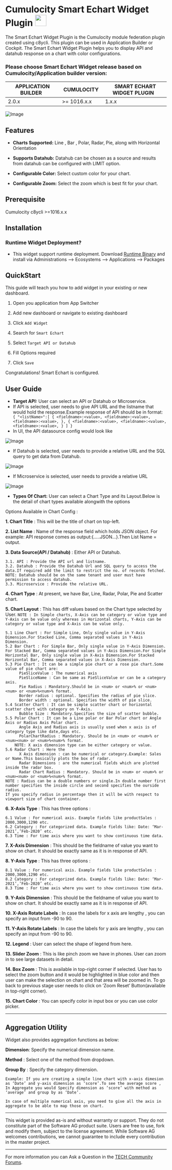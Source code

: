 # Cumulocity Smart Echart Widget Plugin [<img width="35" src="https://user-images.githubusercontent.com/32765455/211497905-561e9197-18b9-43d5-a023-071d3635f4eb.png"/>](https://github.com/SoftwareAG/cumulocity-smart-echart-widget-plugin/releases/download/1.0.1/sag-ps-pkg-smart-echart-1.0.1.zip)

The Smart Echart Widget Plugin is the Cumulocity module federation plugin created using c8ycli. This plugin can be used in Application Builder or Cockpit.
The Smart Echart Widget Plugin helps you to display API and datahub response on a chart with color configurations.

### Please choose Smart Echart Widget release based on Cumulocity/Application builder version:

|APPLICATION BUILDER &nbsp;| &nbsp;CUMULOCITY&nbsp; | &nbsp;SMART ECHART WIDGET PLUGIN &nbsp; |
|--------------------|------------|-----------------------------|
| 2.0.x              | >= 1016.x.x| 1.x.x                       |

![Image](images/echart.png)

## Features
  
*  **Charts Supported:** Line , Bar , Polar, Radar, Pie, along with Horizontal Orientation

*  **Supports Datahub:** Datahub can be chosen as a source and results from datahub can be configured with LIMIT option.

*  **Configurable Color:** Select custom color for your chart.

*  **Configurable Zoom:**  Select the zoom which is best fit for your chart.

## Prerequisite
   Cumulocity c8ycli >=1016.x.x
   
## Installation

### Runtime Widget Deployment?

* This widget support runtime deployment. Download [Runtime Binary](https://github.com/SoftwareAG/cumulocity-smart-echart-widget-plugin/releases/download/1.0.1/sag-ps-pkg-smart-echart-1.0.1.zip) and install via Administrations --> Ecosystems --> Applications --> Packages 

## QuickStart
  

This guide will teach you how to add widget in your existing or new dashboard.

  

1. Open you application from App Switcher

2. Add new dashboard or navigate to existing dashboard

3. Click `Add Widget`
  
4. Search for `Smart Echart`

5. Select `Target API or Datahub`

6. Fill Options required

7. Click `Save`

Congratulations! Smart Echart is configured.

## User Guide

-   **Target API:** User can select an API or Datahub or Microservice. 
- If API is selected, user needs to give API URL and the listname that would hold the response.Example response of API should be in format:
`
{
	"<listName>":[
	{
		<fieldname>:<value>,
		<fieldname>:<value>,
		<fieldname>:<value>,
	},
	{
		<fieldname>:<value>,
		<fieldname>:<value>,
		<fieldname>:<value>,
	}
	]
}`
- In UI, the API datasource config would look like 

 ![Image](images/datasource.png)

- If Datahub is selected, user needs to provide a relative URL and the SQL query to get data from Datahub.

![Image](images/datahub.png)
- If Microservice is selected, user needs to provide a relative URL

![Image](images/ticketing.png)


-   **Types Of Chart:** User can select a Chart Type and its Layout.Below is the detail of chart types available alongwith the options
  
Options Available in Chart Config :


**1. Chart Title** : This will be the title of chart on top-left.

**2. List Name** : Name of the response field which holds JSON object. For example: API response comes as output:{…..JSON…}.Then List Name = output.

**3. Data Source(API / Datahub)** :  Either API or Datahub.

    3.1. API : Provide the API url and listname.
    3.2. Datahub : Provide the Datahub Url and SQL query to access the data.If required add the limit to restrict the no. of records fetched.
    NOTE: Datahub should be on the same tenant and user must have permission to access datahub.
    3.3. Microservice : Provide the relative URL.



**4. Chart Type** : At present, we have Bar, Line, Radar, Polar, Pie and Scatter chart.

**5. Chart Layout** : This has diff values based on the Chart type selected by User.
            ```
NOTE : In Simple charts, X-Axis can be category or value type and Y-Axis can be value only whereas in Horizontal charts, Y-Axis can be category or value type and X-Axis can be value only.
            ```

    5.1 Line Chart : For Simple Line, Only single value in Y-Axis Dimension.For Stacked Line, Comma separated values in Y-Axis Dimension.
    5.2 Bar Chart : For Simple Bar, Only single value in Y-Axis Dimension.
    For Stacked Bar, Comma separated values in Y-Axis Dimension.For Simple Horizontal Bar, Only single value in X-Axis Dimension.For Stacked Horizontal Bar, Comma separated values in X-Axis Dimension.
    5.3 Pie Chart : It can be a simple pie chart or a rose pie chart.Some value of pie chart are:
		  PieSliceValue : The numerical axis
		  PieSliceName : Can be same as PieSliceValue or can be a category axis.
		  Pie Radius : Mandatory.Should be in <num> or <num>% or <num><num> or <num>%<num>% format.
		  Border radius : optional. Specifies the radius of pie slice.
		  Border width : optional. Specifies the width of pie slice.
    5.4 Scatter Chart : It can be simple scatter chart or horizontal scatter chart with category on Y-Axis.
		  Bubble Size : Mandatory.Specifies the size of scatter bubble.
	5.5 Polar Chart : It can be a Line polar or Bar Polar chart or Angle Axis or Radius Axis Polar chart.
		  Angle Axis and Radius axis is usually used when x axis is of category type like date,days etc.
		  PolarChartRadius : Mandatory. Should be in <num> or <num>% or <num><num> or <num>%<num>% format.
		NOTE: X axis dimension type can be either category or value.
	5.6 Radar Chart : Here the 
		  X Axis dimension : can be numerical or category.Example: Sales or Name.This basically plots the box of radar.
		  Radar Dimensions : are the numerical fields which are plotted inside the radar box.
		  Radar Chart Radius : Mandatory. Should be in <num> or <num>% or <num><num> or <num>%<num>% format.
	NOTE : Radius can be a double numbers or single.In double number first number specifies the inside circle and second specifies the ourside radius.
	If you specify radius in percentage then it will be with respect to viewport size of chart container.

**6. X-Axis Type** : This has three options :

    6.1 Value : For numerical axis. Example fields like productSales : 2000,3000,1290 etc. 
    6.2 Category : For categorized data. Example fields like: Date: ‘Mar-2021’,’Feb-2020’ etc.
    6.3 Time : For time axis where you want to show continuous time data.
    
   **7. X-Axis Dimension** : This should be the fieldname of value you want to show on chart. It should be exactly same as it is in response of API.
   
   **8. Y-Axis Type** : This has three options :

    8.1 Value : For numerical axis. Example fields like productSales : 2000,3000,1290 etc. 
    8.2 Category : For categorized data. Example fields like: Date: ‘Mar-2021’,’Feb-2020’ etc.
    8.3 Time : For time axis where you want to show continuous time data.
    
  **9. Y-Axis Dimension** : This should be the fieldname of value you want to show on chart. It should be exactly same as it is in response of API.
  
  **10. X-Axis Rotate Labels** : In case the labels for x axis are lengthy , you can specify an input from -90 to 90.
  
  **11. Y-Axis Rotate Labels** : In case the labels for y axis are lengthy , you can specify an input from -90 to 90.
  
  **12. Legend** : User can select the shape of legend from here.
  
  **13. Slider Zoom** : This is like pinch zoom we have in phones. User can zoom in to see large datasets in detail.
  
  **14. Box Zoom** : This is available in top-right corner if selected. User has to select the zoom button and it would be highlighted in blue color and then user can make the selection on chart and that area will be zoomed in. To go back to previous stage user needs to click on ‘Zoom Reset’ Button(available in top-right corner).
  
  **15. Chart Color** : You can specify color in input box or you can use color picker.

------------------------------

## **Aggregation Utility**

Widget also provides aggregation functions as below:

**Dimension**: Specify the numerical dimension name.

**Method** : Select one of the method from dropdown.

**Group By** : Specify the category dimension.
 ```
Example: If you are creating a simple line chart with x-axis dimesion as ‘Date’ and y-axis dimension as ‘score’.To see the average score , In Aggregate you would Specify dimension as ‘score’ with method as ‘average’ and group by as ‘Date’.

In case of multiple numerical axis, you need to give all the axis in aggregate to be able to map those on chart.
``` 



------------------------------

This widget is provided as-is and without warranty or support. They do not constitute part of the Software AG product suite. Users are free to use, fork and modify them, subject to the license agreement. While Software AG welcomes contributions, we cannot guarantee to include every contribution in the master project.
_____________________
For more information you can Ask a Question in the [TECH Community Forums](https://tech.forums.softwareag.com/tag/Cumulocity-IoT).
